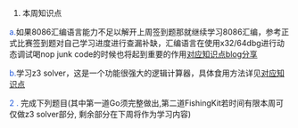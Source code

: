 1. 本周知识点

<font style="color:rgb(36,91,219);">a.</font>如果8086汇编语言能力不足以解开上周签到题那就继续学习8086汇编，参考正式比赛签到题对自己学习进度进行查漏补缺，汇编语言在使用x32/64dbg进行动态调试喝nop junk code的时候也将起到重要的作用[对应知识点blog分享](https://www.ruanyifeng.com/blog/2018/01/assembly-language-primer.html)

<font style="color:rgb(36,91,219);">b.</font>学习z3 solver，这是一个功能很强大的逻辑计算器，具体食用方法详见[对应知识点](https://ctf-wiki.org/reverse/tools/constraint/z3/)

<font style="color:rgb(36,91,219);">2 . </font>完成下列题目(其中第一道Go须完整做出,第二道FishingKit若时间有限本周可仅做z3 solver部分, 剩余部分在下周将作为学习内容)

